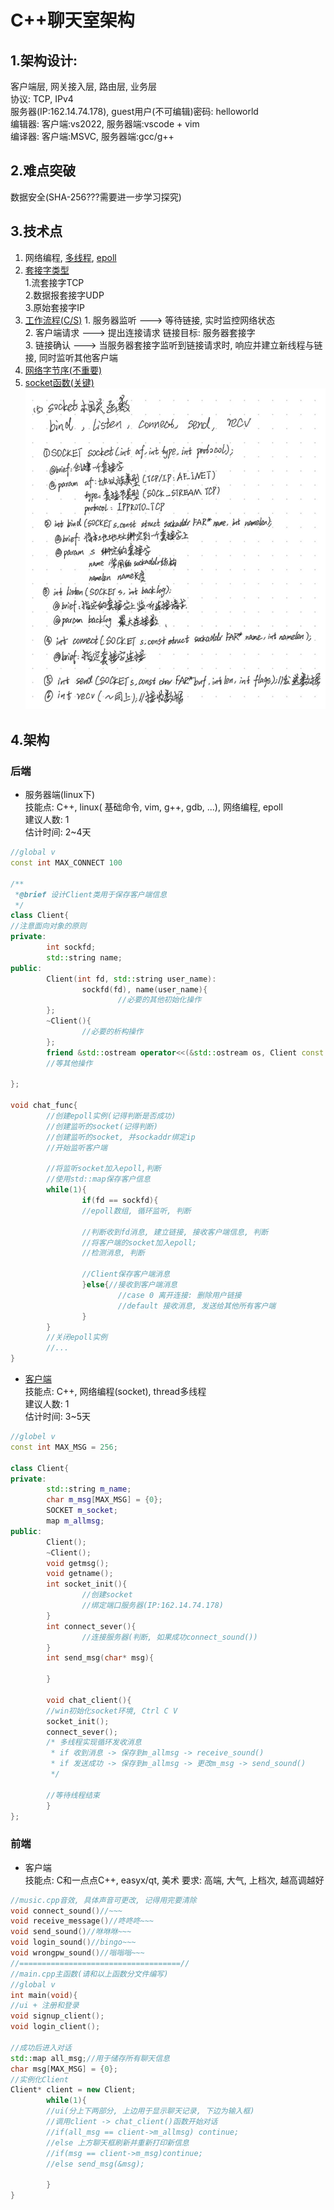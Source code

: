 # C++聊天室架构
## 1.架构设计:
客户端层, 网关接入层, 路由层, 业务层\
协议: TCP, IPv4\
服务器(IP:162.14.74.178), guest用户(不可编辑)密码: helloworld\
编辑器: 客户端:vs2022, 服务器端:vscode + vim\
编译器: 客户端:MSVC, 服务器端:gcc/g++

## 2.难点突破
数据安全(SHA-256???需要进一步学习探究)
## 3.技术点
1. 网络编程, 
   [多线程](https://www.bilibili.com/video/BV1VJ411M7WR?p=62),
   [epoll](https://blog.csdn.net/beilizhang/article/details/124213302?ops_request_misc=%257B%2522request%255Fid%2522%253A%2522167996705516800226570053%2522%252C%2522scm%2522%253A%252220140713.130102334..%2522%257D&request_id=167996705516800226570053&biz_id=0&utm_medium=distribute.pc_search_result.none-task-blog-2~all~top_positive~default-2-124213302-null-null.142^v76^pc_new_rank,201^v4^add_ask,239^v2^insert_chatgpt&utm_term=epoll&spm=1018.2226.3001.4187)
2. [套接字类型](https://blog.csdn.net/baidu_15547923/article/details/90173675?ops_request_misc=%257B%2522request%255Fid%2522%253A%2522167996677616782425185762%2522%252C%2522scm%2522%253A%252220140713.130102334..%2522%257D&request_id=167996677616782425185762&biz_id=0&utm_medium=distribute.pc_search_result.none-task-blog-2~all~sobaiduend~default-2-90173675-null-null.142^v76^pc_new_rank,201^v4^add_ask,239^v2^insert_chatgpt&utm_term=%E5%A5%97%E6%8E%A5%E5%AD%97%E7%B1%BB%E5%9E%8B&spm=1018.2226.3001.4187)\
        1.流套接字TCP\
        2.数据报套接字UDP\
        3.原始套接字IP
3. [工作流程(C/S)](https://blog.csdn.net/zutsoft/article/details/12659031?ops_request_misc=%257B%2522request%255Fid%2522%253A%2522167996688316782425113744%2522%252C%2522scm%2522%253A%252220140713.130102334..%2522%257D&request_id=167996688316782425113744&biz_id=0&utm_medium=distribute.pc_search_result.none-task-blog-2~all~sobaiduend~default-1-12659031-null-null.142^v76^pc_new_rank,201^v4^add_ask,239^v2^insert_chatgpt&utm_term=C%2FS%E5%B7%A5%E4%BD%9C%E6%B5%81%E7%A8%8B&spm=1018.2226.3001.4187)
        1. 服务器监听 ---> 等待链接, 实时监控网络状态\
        2. 客户端请求 ---> 提出连接请求
                          链接目标: 服务器套接字\
        3. 链接确认 ---> 当服务器套接字监听到链接请求时, 
                        响应并建立新线程与链接, 同时监听其他客户端
4. [网络字节序(不重要)](https://blog.csdn.net/u013178472/article/details/108397297?ops_request_misc=%257B%2522request%255Fid%2522%253A%2522167996691716800184139750%2522%252C%2522scm%2522%253A%252220140713.130102334..%2522%257D&request_id=167996691716800184139750&biz_id=0&utm_medium=distribute.pc_search_result.none-task-blog-2~all~sobaiduend~default-2-108397297-null-null.142^v76^pc_new_rank,201^v4^add_ask,239^v2^insert_chatgpt&utm_term=%E7%BD%91%E7%BB%9C%E5%AD%97%E8%8A%82%E5%BA%8F&spm=1018.2226.3001.4187)
5. [socket函数(关键)](https://blog.csdn.net/weixin_43850974/article/details/118912910?ops_request_misc=%257B%2522request%255Fid%2522%253A%2522167996671616800182197044%2522%252C%2522scm%2522%253A%252220140713.130102334..%2522%257D&request_id=167996671616800182197044&biz_id=0&utm_medium=distribute.pc_search_result.none-task-blog-2~all~top_click~default-2-118912910-null-null.142^v76^pc_new_rank,201^v4^add_ask,239^v2^insert_chatgpt&utm_term=socket%E5%87%BD%E6%95%B0&spm=1018.2226.3001.4187)
![image](./socket_function.jpg)

## 4.架构
### 后端
* 服务器端(linux下)\
技能点: C++, linux( 基础命令, vim, g++, gdb, ...), 网络编程, epoll\
建议人数: 1\
估计时间: 2~4天
```cpp {.line-numbers}
//global v
const int MAX_CONNECT 100

/**
 *@brief 设计Client类用于保存客户端信息
 */
class Client{
//注意面向对象的原则
private:
        int sockfd;
        std::string name;
public:
        Client(int fd, std::string user_name):
                sockfd(fd), name(user_name){
                        //必要的其他初始化操作
        };
        ~Client(){
                //必要的析构操作
        };
        friend &std::ostream operator<<(&std::ostream os, Client const clt);
        //等其他操作
        
};

void chat_func{
        //创建epoll实例(记得判断是否成功)
        //创建监听的socket(记得判断)
        //创建监听的socket, 并sockaddr绑定ip
        //开始监听客户端

        //将监听socket加入epoll,判断
        //使用std::map保存客户信息
        while(1){
                if(fd == sockfd){
                //epoll数组, 循环监听, 判断

                //判断收到fd消息, 建立链接, 接收客户端信息, 判断
                //将客户端的socket加入epoll;
                //检测消息, 判断

                //Client保存客户端消息
                }else{//接收到客户端消息
                        //case 0 离开连接: 删除用户链接
                        //default 接收消息, 发送给其他所有客户端 
                }
        }
        //关闭epoll实例
        //...
}

```
* [客户端](https://www.bilibili.com/video/BV1Q24y1v7Wa?p=4)\
技能点: C++, 网络编程(socket), thread多线程\
建议人数: 1\
估计时间: 3~5天
```cpp {.line-numbers}
//globel v
const int MAX_MSG = 256;

class Client{
private:
        std::string m_name;
        char m_msg[MAX_MSG] = {0};
        SOCKET m_socket;
        map m_allmsg;
public:
        Client();
        ~Client();
        void getmsg();
        void getname();
        int socket_init(){
                //创建socket
                //绑定端口服务器(IP:162.14.74.178)
        }
        int connect_sever(){
                //连接服务器(判断, 如果成功connect_sound())
        }
        int send_msg(char* msg){

        }

        void chat_client(){
        //win初始化socket环境, Ctrl C V
        socket_init();
        connect_sever();
        /* 多线程实现循环发收消息
         * if 收到消息 -> 保存到m_allmsg -> receive_sound()
         * if 发送成功 -> 保存到m_allmsg -> 更改m_msg -> send_sound()
         */

        //等待线程结束
        }
};
```
### 前端
* 客户端\
技能点: C和一点点C++, easyx/qt, 美术
要求: 高端, 大气, 上档次, 越高调越好
```cpp
//music.cpp音效, 具体声音可更改, 记得用完要清除
void connect_sound()//~~~
void receive_message()//咚咚咚~~~
void send_sound()//咻咻咻~~~
void login_sound()//bingo~~~
void wrongpw_sound()//嗡嗡嗡~~~
//====================================//
//main.cpp主函数(请和以上函数分文件编写)
//global v
int main(void){
//ui + 注册和登录
void signup_client();
void login_client();

//成功后进入对话
std::map all_msg;//用于储存所有聊天信息
char msg[MAX_MSG] = {0};
//实例化Client
Client* client = new Client;
        while(1){
        //ui(分上下两部分, 上边用于显示聊天记录, 下边为输入框)
        //调用client -> chat_client()函数开始对话
        //if(all_msg == client->m_allmsg) continue;
        //else 上方聊天框刷新并重新打印新信息
        //if(msg == client->m_msg)continue;
        //else send_msg(&msg);

        }
}
```